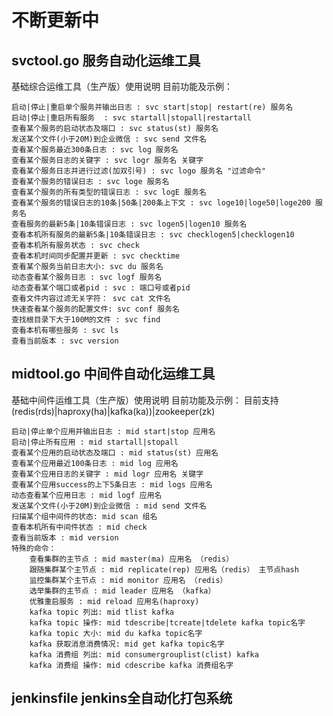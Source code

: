 # 不断更新中


## svctool.go 服务自动化运维工具

基础综合运维工具（生产版）使用说明
	目前功能及示例：

	启动|停止|重启单个服务并输出日志 : svc start|stop| restart(re) 服务名
	启动|停止|重启所有服务  : svc startall|stopall|restartall 
	查看某个服务的启动状态及端口 : svc status(st) 服务名
	发送某个文件(小于20M)到企业微信 : svc send 文件名
	查看某个服务最近300条日志 : svc log 服务名
	查看某个服务日志的关键字 : svc logr 服务名 关键字
	查看某个服务日志并进行过滤(加双引号) : svc logo 服务名 "过滤命令"
	查看某个服务的错误日志 : svc loge 服务名
	查看某个服务的所有类型的错误日志 : svc logE 服务名 
	查看某个服务的错误日志的10条|50条|200条上下文 : svc loge10|loge50|loge200 服务名 
	查看服务的最新5条|10条错误日志 : svc logen5|logen10 服务名 
	查看本机所有服务的最新5条|10条错误日志 : svc checklogen5|checklogen10
	查看本机所有服务状态 : svc check
	查看本机时间同步配置并更新 : svc checktime
	查看某个服务当前日志大小: svc du 服务名
	动态查看某个服务日志 : svc logf 服务名
	动态查看某个端口或者pid : svc : 端口号或者pid
	查看文件内容过滤无关字符： svc cat 文件名 
	快速查看某个服务的配置文件: svc conf 服务名
	查找根目录下大于100M的文件 : svc find
	查看本机有哪些服务 : svc ls
	查看当前版本 : svc version

## midtool.go 中间件自动化运维工具

基础中间件运维工具（生产版）使用说明
	目前功能及示例：
	目前支持(redis(rds)|haproxy(ha)|kafka(ka))|zookeeper(zk)

	启动|停止单个应用并输出日志 : mid start|stop 应用名
	启动|停止所有应用 : mid startall|stopall
	查看某个应用的启动状态及端口 : mid status(st) 应用名
	查看某个应用最近100条日志 : mid log 应用名
	查看某个应用日志的关键字 : mid logr 应用名 关键字
	查看某个应用success的上下5条日志 : mid logs 应用名
	动态查看某个应用日志 : mid logf 应用名
	发送某个文件(小于20M)到企业微信 : mid send 文件名
	扫描某个组中间件的状态: mid scan 组名
	查看本机所有中间件状态 : mid check
	查看当前版本 : mid version
	特殊的命令：
		查看集群的主节点 : mid master(ma) 应用名 （redis）
		跟随集群某个主节点 : mid replicate(rep) 应用名（redis） 主节点hash
		监控集群某个主节点 : mid monitor 应用名 （redis）
		选举集群的主节点 : mid leader 应用名 （kafka）
		优雅重启服务 : mid reload 应用名(haproxy)
		kafka topic 列出: mid tlist kafka
		kafka topic 操作: mid tdescribe|tcreate|tdelete kafka topic名字
		kafka topic 大小: mid du kafka topic名字
		kafka 获取消息消费情况: mid get kafka topic名字   
		kafka 消费组 列出: mid consumergrouplist(clist) kafka
		kafka 消费组 操作: mid cdescribe kafka 消费组名字

## jenkinsfile jenkins全自动化打包系统
